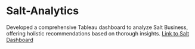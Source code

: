 # Salt-Analytics
 Developed a comprehensive Tableau dashboard to analyze Salt Business, offering holistic recommendations based on thorough insights.
[Link to Salt Dashboard](https://public.tableau.com/app/profile/emmanuel.ehimwenma/viz/SALTpaydraft/Dashboard2)

